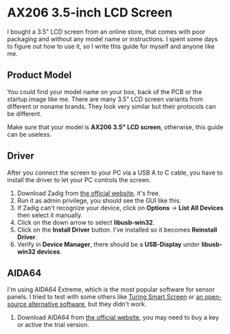 # AX206 3.5-inch LCD Screen

I bought a 3.5" LCD screen from an online store, that comes with poor packaging and without any model name or instructions. I spent some days to figure out how to use it, so I write this guide for myself and anyone like me.

## Product Model

You could find your model name on your box, back of the PCB or the startup image like me. There are many 3.5" LCD screen variants from different or noname brands. They look very similar but their protocols can be different.

Make sure that your model is **AX206 3.5" LCD screen**, otherwise, this guide can be useless.

## Driver

After you connect the screen to your PC via a USB A to C cable, you have to install the driver to let your PC controls the screen.

1. Download Zadig from [the official website](https://zadig.akeo.ie/), it's free.
2. Run it as admin privilege, you should see the GUI like this.
3. If Zadig can't recognize your device, click on **Options** -> **List All Devices** then select it manually.
4. Click on the down arrow to select **libusb-win32**.
5. Click on the **Install Driver** button. I've installed so it becomes **Reinstall Driver**.
6. Verify in **Device Manager**, there should be a **USB-Display** under **libusb-win32 devices**.

## AIDA64

I'm using AIDA64 Extreme, which is the most popular software for sensor panels. I tried to test with some others like [Turing Smart Screen](https://www.turzx.com/) or [an open-source alternative software](https://github.com/mathoudebine/turing-smart-screen-python), but they didn't work.

1. Download AIDA64 from [the official website](https://www.aida64.com/downloads), you may need to buy a key or active the trial version.
